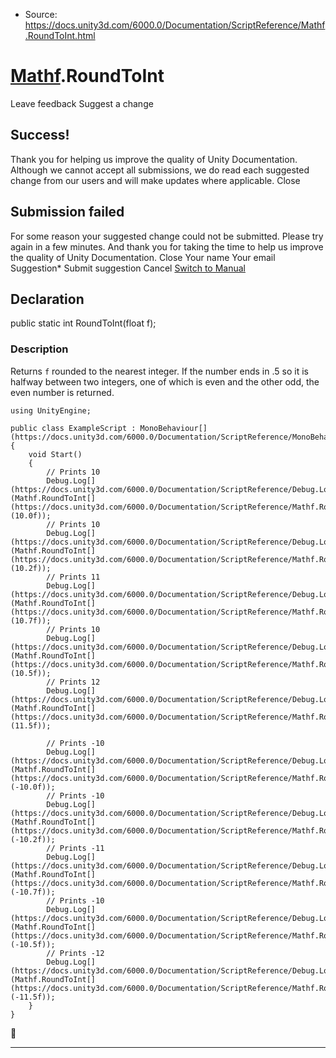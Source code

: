 * Source: https://docs.unity3d.com/6000.0/Documentation/ScriptReference/Mathf.RoundToInt.html

#  [Mathf](https://docs.unity3d.com/6000.0/Documentation/ScriptReference/Mathf.html).RoundToInt
Leave feedback
Suggest a change
## Success!
Thank you for helping us improve the quality of Unity Documentation. Although we cannot accept all submissions, we do read each suggested change from our users and will make updates where applicable.
Close
## Submission failed
For some reason your suggested change could not be submitted. Please <a>try again</a> in a few minutes. And thank you for taking the time to help us improve the quality of Unity Documentation.
Close
Your name Your email Suggestion* Submit suggestion
Cancel
[Switch to Manual](https://docs.unity3d.com/6000.0/Documentation/Manual/class-Mathf.html "Go to Mathf Component in the Manual")
## Declaration
public static int RoundToInt(float f); 
### Description
Returns `f` rounded to the nearest integer.
If the number ends in .5 so it is halfway between two integers, one of which is even and the other odd, the even number is returned.
```
using UnityEngine;  
  
public class ExampleScript : MonoBehaviour[](https://docs.unity3d.com/6000.0/Documentation/ScriptReference/MonoBehaviour.html)
{
    void Start()
    {
        // Prints 10
        Debug.Log[](https://docs.unity3d.com/6000.0/Documentation/ScriptReference/Debug.Log.html)(Mathf.RoundToInt[](https://docs.unity3d.com/6000.0/Documentation/ScriptReference/Mathf.RoundToInt.html)(10.0f));
        // Prints 10
        Debug.Log[](https://docs.unity3d.com/6000.0/Documentation/ScriptReference/Debug.Log.html)(Mathf.RoundToInt[](https://docs.unity3d.com/6000.0/Documentation/ScriptReference/Mathf.RoundToInt.html)(10.2f));
        // Prints 11
        Debug.Log[](https://docs.unity3d.com/6000.0/Documentation/ScriptReference/Debug.Log.html)(Mathf.RoundToInt[](https://docs.unity3d.com/6000.0/Documentation/ScriptReference/Mathf.RoundToInt.html)(10.7f));
        // Prints 10
        Debug.Log[](https://docs.unity3d.com/6000.0/Documentation/ScriptReference/Debug.Log.html)(Mathf.RoundToInt[](https://docs.unity3d.com/6000.0/Documentation/ScriptReference/Mathf.RoundToInt.html)(10.5f));
        // Prints 12
        Debug.Log[](https://docs.unity3d.com/6000.0/Documentation/ScriptReference/Debug.Log.html)(Mathf.RoundToInt[](https://docs.unity3d.com/6000.0/Documentation/ScriptReference/Mathf.RoundToInt.html)(11.5f));  
  
        // Prints -10
        Debug.Log[](https://docs.unity3d.com/6000.0/Documentation/ScriptReference/Debug.Log.html)(Mathf.RoundToInt[](https://docs.unity3d.com/6000.0/Documentation/ScriptReference/Mathf.RoundToInt.html)(-10.0f));
        // Prints -10
        Debug.Log[](https://docs.unity3d.com/6000.0/Documentation/ScriptReference/Debug.Log.html)(Mathf.RoundToInt[](https://docs.unity3d.com/6000.0/Documentation/ScriptReference/Mathf.RoundToInt.html)(-10.2f));
        // Prints -11
        Debug.Log[](https://docs.unity3d.com/6000.0/Documentation/ScriptReference/Debug.Log.html)(Mathf.RoundToInt[](https://docs.unity3d.com/6000.0/Documentation/ScriptReference/Mathf.RoundToInt.html)(-10.7f));
        // Prints -10
        Debug.Log[](https://docs.unity3d.com/6000.0/Documentation/ScriptReference/Debug.Log.html)(Mathf.RoundToInt[](https://docs.unity3d.com/6000.0/Documentation/ScriptReference/Mathf.RoundToInt.html)(-10.5f));
        // Prints -12
        Debug.Log[](https://docs.unity3d.com/6000.0/Documentation/ScriptReference/Debug.Log.html)(Mathf.RoundToInt[](https://docs.unity3d.com/6000.0/Documentation/ScriptReference/Mathf.RoundToInt.html)(-11.5f));
    }
}

```

* * *
